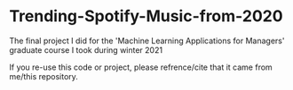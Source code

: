 # Trending-Spotify-Music-from-2020
The final project I did for the 'Machine Learning Applications for Managers' graduate course I took during winter 2021

If you re-use this code or project, please refrence/cite that it came from me/this repository. 
